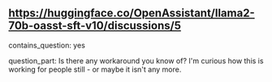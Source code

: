 ## https://huggingface.co/OpenAssistant/llama2-70b-oasst-sft-v10/discussions/5

contains_question: yes

question_part: Is there any workaround you know of?  I'm curious how this is working for people still - or maybe it isn't any more.